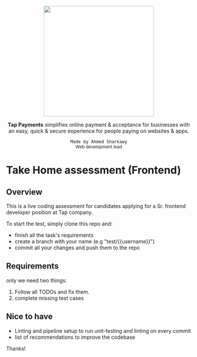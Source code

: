 <div align="center">
  <p>
    <img src="https://dash.b-cdn.net/icons/menu/tap-en-logo.svg" width="300"/>
  </p>
  <p>
    <span style="font-weight:bold">Tap Payments</span> simplifies online payment & acceptance for businesses with an easy, quick & secure experience for people paying on websites & apps.
  </p>
  <small>
    <kbd >Made by Ahmed Sharkawy</kbd>
    <br/>
    Web development lead
  </small>
</div>

# Take Home assessment (Frontend)

## Overview

This is a live coding assessment for candidates applying for a Sr. frontend developer
position at Tap company.

To start the test, simply clone this repo and:

- finish all the task's requirements
- create a branch with your name (e.g "test/{{username}}")
- commit all your changes and push them to the repo

## Requirements

only we need two things:

1. Follow all TODOs and fix them.
2. complete missing test cases

## Nice to have

- Linting and pipeline setup to run unit-testing and linting on every commit
- list of recommendations to improve the codebase

Thanks!
